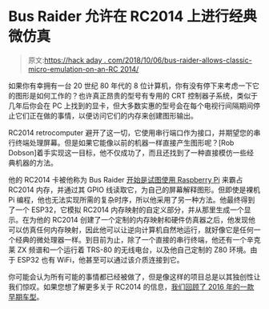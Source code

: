 # Bus Raider 允许在 RC2014 上进行经典微仿真

> 原文:[https://hack aday . com/2018/10/06/bus-raider-allows-classic-micro-emulation-on-an-RC 2014/](https://hackaday.com/2018/10/06/bus-raider-allows-classic-micro-emulation-on-an-rc2014/)

如果你有幸拥有一台 20 世纪 80 年代的 8 位计算机，你有没有停下来考虑一下它的图形是如何工作的？也许真正昂贵的型号有专用的 CRT 控制器子系统，类似于几年后你会在 PC 上找到的显卡，但大多数实惠的型号会在每个电视行间隔期间停止它们正在做的事情，以便访问它们的内存来创建图形输出。

RC2014 retrocomputer 避开了这一切，它使用串行端口作为接口，并期望您的串行终端处理屏幕。但是如果它能像以前的机器一样直接产生图形呢？[Rob Dobson]着手实现这一目标，他不仅成功了，而且还找到了一种直接模仿一些经典机器的方法。

他的 RC2014 卡被他称为 Bus Raider [开始是试图使用 Raspberry Pi](https://robdobson.com/2018/08/trs80-galaxy-invasion-on-rc2014/) 来霸占 RC2014 内存，并通过其 GPIO 线读取它，为自己的屏幕解释图形。但即使是裸机 Pi 编程，他也无法实现所需的复杂时序，所以他采用了另一种方法。他最终得到了一个 ESP32，它模拟 RC2014 内存映射的自定义部分，并从那里生成一个显示。在为他的 RC2014 创建了一个定制的内存映射和硬件仿真器之后，他发现他可以仿真任何内存映射，因此他可以让逆向计算机自然地运行，就好像它是任何一个经典的微处理器一样。到目前为止，除了一个直接的串行终端，他还有一个辛克莱 ZX 频谱和一个运行着 TRS-80 的无线电台，以及他自己定制的 Z80 环境。由于 ESP32 也有 WiFi，他甚至可以通过该介质连接到它。

你可能会认为所有可能的事情都已经被做了，但是像这样的项目总是以其独创性让我们惊叹。如果您想了解更多关于 RC2014 的信息，[我们回顾了 2016 年的一款早期车型](https://hackaday.com/2016/09/08/review-the-rc2014-z80-computer/)。
